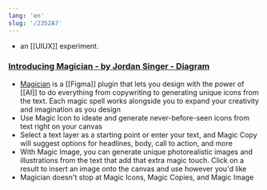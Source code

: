 ```yaml
---
lang: 'en'
slug: '/2352A7'
---
```


- an [[UIUX]] experiment.

### [Introducing Magician - by Jordan Singer - Diagram](https://blog.diagram.com/p/introducing-magician)

- [Magician](https://magician.design) is a [[Figma]] plugin that lets you design with the power of [[AI]] to do everything from copywriting to generating unique icons from the text. Each magic spell works alongside you to expand your creativity and imagination as you design
- Use Magic Icon to ideate and generate never-before-seen icons from text right on your canvas
- Select a text layer as a starting point or enter your text, and Magic Copy will suggest options for headlines, body, call to action, and more
- With Magic Image, you can generate unique photorealistic images and illustrations from the text that add that extra magic touch. Click on a result to insert an image onto the canvas and use however you'd like
- Magician doesn't stop at Magic Icons, Magic Copies, and Magic Image
